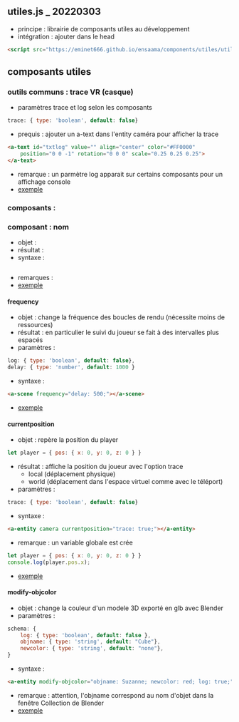 ## utiles.js _ 20220303
* principe : librairie de composants utiles au développement
* intégration : ajouter dans le head
```html
<script src="https://eminet666.github.io/ensaama/components/utiles/utiles.js"></script>
```

## composants utiles

### outils communs : trace VR (casque)
* paramètres trace et log selon les composants
```js
trace: { type: 'boolean', default: false}
```
* prequis : ajouter un a-text dans l'entity caméra pour afficher la trace
```html
<a-text id="txtlog" value="" align="center" color="#FF0000" 
    position="0 0 -1" rotation="0 0 0" scale="0.25 0.25 0.25">
</a-text>
```
* remarque : un parmètre log apparait sur certains composants pour un affichage console
* [exemple](./trace.html)

### composants : 

### composant : nom
* objet : 
* résultat : 
* syntaxe :  
```html     
```
* remarques : 
* [exemple]()


#### frequency
* objet : change la fréquence des boucles de rendu (nécessite moins de ressources)
* résultat : en particulier le suivi du joueur se fait à des intervalles plus espacés
* paramètres : 
```js
log: { type: 'boolean', default: false},
delay: { type: 'number', default: 1000 }
```
* syntaxe : 
```html
<a-scene frequency="delay: 500;"></a-scene>
```
* [exemple](./frequency.html)
    

#### currentposition
* objet : repère la position du player
```js
let player = { pos: { x: 0, y: 0, z: 0 } }
``` 
* résultat : affiche la position du joueur avec l'option trace
    - local (déplacement physique) 
    - world (déplacement dans l'espace virtuel comme avec le téléport)
* paramètres : 
```js
trace: { type: 'boolean', default: false}
```
* syntaxe : 
```html
<a-entity camera currentposition="trace: true;"></a-entity>
```
* remarque : un variable globale est crée
```js
let player = { pos: { x: 0, y: 0, z: 0 } }
console.log(player.pos.x);
```
* [exemple](./currentposition.html)

#### modify-objcolor
* objet : change la couleur d'un modele 3D exporté en glb avec Blender
* paramètres :
```js
schema: {
    log: { type: 'boolean', default: false },
    objname: { type: 'string', default: "Cube"},
    newcolor: { type: 'string', default: "none"},
}
```
* syntaxe : 
```html
<a-entity modify-objcolor="objname: Suzanne; newcolor: red; log: true;"></a-entity>
```
* remarque : attention, l'objname correspond au nom d'objet dans la fenêtre Collection de Blender 
* [exemple](../modifiy-objcolor.html)
    